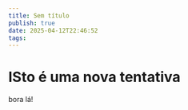```yaml
---
title: Sem título
publish: true
date: 2025-04-12T22:46:52
tags:
---
```


# ISto é uma nova tentativa

bora lá!